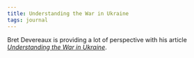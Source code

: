 ```yaml
---
title: Understanding the War in Ukraine
tags: journal
---
```

Bret Devereaux is providing a lot of perspective with his article [<cite>Understanding the War in Ukraine</cite>](https://acoup.blog/2022/02/25/miscellanea-understanding-the-war-in-ukraine/).